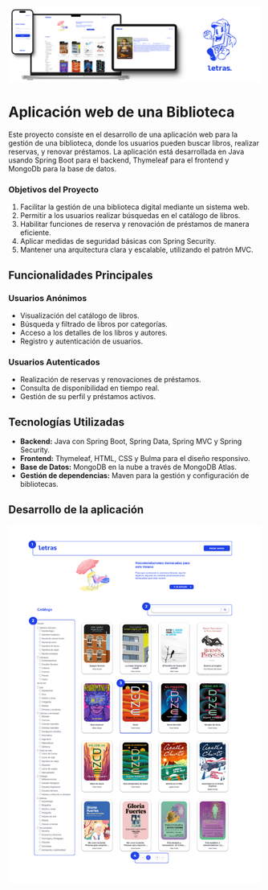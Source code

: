 ![imagen proyecto](https://github.com/sandraEstlo/pfc_letras/blob/main/images/banner.png)

# Aplicación web de una Biblioteca
Este proyecto consiste en el desarrollo de una aplicación web para la gestión de una biblioteca, donde los usuarios pueden buscar libros, realizar reservas, y renovar préstamos. La aplicación está desarrollada en Java usando Spring Boot para el backend, Thymeleaf para el frontend y MongoDb para la base de datos.

### Objetivos del Proyecto
1. Facilitar la gestión de una biblioteca digital mediante un sistema web.
2. Permitir a los usuarios realizar búsquedas en el catálogo de libros.
3. Habilitar funciones de reserva y renovación de préstamos de manera eficiente.
4. Aplicar medidas de seguridad básicas con Spring Security.
5. Mantener una arquitectura clara y escalable, utilizando el patrón MVC.

## Funcionalidades Principales
### Usuarios Anónimos
- Visualización del catálogo de libros.
- Búsqueda y filtrado de libros por categorías.
- Acceso a los detalles de los libros y autores.
- Registro y autenticación de usuarios.

### Usuarios Autenticados
- Realización de reservas y renovaciones de préstamos.
- Consulta de disponibilidad en tiempo real.
- Gestión de su perfil y préstamos activos.

## Tecnologías Utilizadas
- **Backend:** Java con Spring Boot, Spring Data, Spring MVC y Spring Security.
- **Frontend:** Thymeleaf, HTML, CSS y Bulma para el diseño responsivo.
- **Base de Datos:** MongoDB en la nube a través de MongoDB Atlas.
- **Gestión de dependencias:** Maven para la gestión y configuración de bibliotecas.

## Desarrollo de la aplicación
![general](https://github.com/sandraEstlo/pfc_letras/blob/main/images/01.png)

